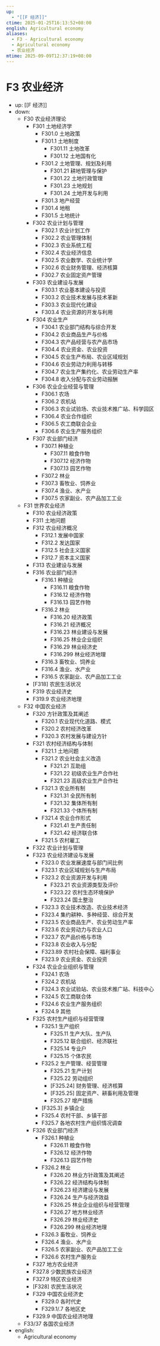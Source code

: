 ```yaml
---
up:
  - "[[F 经济]]"
ctime: 2025-01-25T16:13:52+08:00
english: Agricultural economy
aliases:
  - F3 - Agricultural economy
  - Agricultural economy
  - 农业经济
mtime: 2025-09-09T12:37:19+08:00
---
```


# F3 农业经济

- up: [[F 经济]]
- down:
	- F30 农业经济理论
		- F301 土地经济学
			- F301.0 土地政策
			- F301.1 土地制度
				- F301.11 土地改革
				- F301.12 土地国有化
			- F301.2 土地管理、规划及利用
				- F301.21 耕地管理与保护
				- F301.22 土地行政管理
				- F301.23 土地规划
				- F301.24 土地开发与利用
			- F301.3 地产经营
			- F301.4 地租
			- F301.5 土地统计
		- F302 农业计划与管理
			- F302.1 农业计划工作
			- F302.2 农业管理体制
			- F302.3 农业系统工程
			- F302.4 农业经济信息
			- F302.5 农业数学、农业统计学
			- F302.6 农业财务管理、经济核算
			- F302.7 农业固定资产管理
		- F303 农业建设与发展
			- F303.1 农业基本建设与投资
			- F303.2 农业技术发展与技术革新
			- F303.3 农业现代化建设
			- F303.4 农业资源的开发与利用
		- F304 农业生产
			- F304.1 农业部门结构与综合开发
			- F304.2 农业商品生产与价格
			- F304.3 农产品经营与农产品市场
			- F304.4 农业资金、农业投资
			- F304.5 农业生产布局、农业区域规划
			- F304.6 农业劳动力利用与转移
			- F304.7 农业生产集约化、农业劳动生产率
			- F304.8 收入分配与农业劳动报酬
		- F306 农业企业经营与管理
			- F306.1 农场
			- F306.2 农机站
			- F306.3 农业试验场、农业技术推广站、科学园区
			- F306.4 农业合作组织
			- F306.5 农工商联合企业
			- F306.6 农业生产服务组织
		- F307 农业部门经济
			- F307.1 种植业
				- F307.11 粮食作物
				- F307.12 经济作物
				- F307.13 园艺作物
			- F307.2 林业
			- F307.3 畜牧业、饲养业
			- F307.4 渔业、水产业
			- F307.5 农家副业、农产品加工工业
	- F31 世界农业经济
		- F310 农业经济政策
		- F311 土地问题
		- F312 农业经济概况
			- F312.1 发展中国家
			- F312.2 发达国家
			- F312.5 社会主义国家
			- F312.7 资本主义国家
		- F313 农业建设与发展
		- F316 农业部门经济
			- F316.1 种植业
				- F316.11 粮食作物
				- F316.12 经济作物
				- F316.13 园艺作物
			- F316.2 林业
				- F316.20 经济政策
				- F316.21 经济概况
				- F316.23 林业建设与发展
				- F316.25 林业企业组织
				- F316.29 林业经济史
				- F316.299 林业经济地理
			- F316.3 畜牧业、饲养业
			- F316.4 渔业、水产业
			- F316.5 农家副业、农产品加工工业
		- [F318] 农民生活状况
		- F319 农业经济史
		- F319.9 农业经济地理
	- F32 中国农业经济
		- F320 方针政策及其阐述
			- F320.1 农业现代化道路、模式
			- F320.2 农村经济改革
			- F320.3 农村发展与建设方针
		- F321 农村经济结构与体制
			- F321.1 土地问题
			- F321.2 农业社会主义改造
				- F321.21 互助组
				- F321.22 初级农业生产合作社
				- F321.23 高级农业生产合作社
			- F321.3 农业所有制
				- F321.31 全民所有制
				- F321.32 集体所有制
				- F321.33 个体所有制
			- F321.4 农业合作形式
				- F321.41 生产责任制
				- F321.42 经济联合体
			- F321.5 农村雇工
		- F322 农业计划与管理
		- F323 农业经济建设与发展
			- F323.0 农业发展速度与部门间比例
			- F323.1 农业区域规划与生产布局
			- F323.2 农业资源开发与利用
				- F323.21 农业资源类型及评价
				- F323.22 农村生态环境保护
				- F323.24 国土整治
			- F323.3 农业技术改造、农业技术经济
			- F323.4 集约耕种、多种经营、综合开发
			- F323.5 农业商品生产、农业劳动生产率
			- F323.6 农业劳动力与农业人口
			- F323.7 农产品价格与市场
			- F323.8 农业收入与分配
			- F323.89 农村社会保障、福利事业
			- F323.9 农业资金、农业投资
		- F324 农业企业组织与管理
			- F324.1 农场
			- F324.2 农机站
			- F324.3 农业试验站、农业技术推广站、科技中心
			- F324.5 农工商联合体
			- F324.6 农业生产服务组织
			- F324.9 其他
		- F325 农村生产组织与经营管理
			- F325.1 生产组织
				- F325.11 生产大队、生产队
				- F325.12 联合组织、经济联社
				- F325.14 专业户
				- F325.15 个体农民
			- F325.2 生产管理、经营管理
				- F325.21 生产计划
				- F325.22 劳动组织
				- [F325.24] 财务管理、经济核算
				- [F325.25] 固定资产、耕畜利用及管理
				- F325.27 增产措施
			- [F325.3] 乡镇企业
			- F325.4 农村干部、乡镇干部
			- F325.7 各地农村生产组织情况调查
		- F326 农业部门经济
			- F326.1 种植业
				- F326.11 粮食作物
				- F326.12 经济作物
				- F326.13 园艺作物
			- F326.2 林业
				- F326.20 林业方针政策及其阐述
				- F326.22 经济结构与体制
				- F326.23 经济建设与发展
				- F326.24 生产与经济效益
				- F326.25 林业企业组织与经营管理
				- F326.27 地方林业经济
				- F326.29 林业经济史
				- F326.299 林业经济地理
			- F326.3 畜牧业、饲养业
			- F326.4 渔业、水产业
			- F326.5 农家副业、农产品加工工业
			- F326.6 农村生产服务业
		- F327 地方农业经济
		- F327.8 少数民族农业经济
		- F327.9 特区农业经济
		- [F328] 农民生活状况
		- F329 中国农业经济史
			- F329.0 各时代史
			- F329.1/.7 各地区史
		- F329.9 中国农业经济地理
	- F33/37 各国农业经济
- english:
	- Agricultural economy
